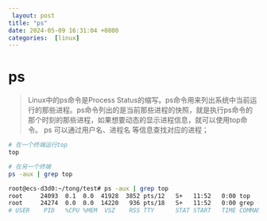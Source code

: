 ```yaml
--- 
 layout: post
title: "ps"
date: 2024-05-09 16:31:04 +0800
categories:  [linux]
--- 
```


# ps
> Linux中的ps命令是Process Status的缩写。ps命令用来列出系统中当前运行的那些进程。ps命令列出的是当前那些进程的快照，就是执行ps命令的那个时刻的那些进程，如果想要动态的显示进程信息，就可以使用top命令。
> ps 可以通过用户名、进程名 等信息查找对应的进程；
```bash
# 在一个终端运行top
top

# 在另一个终端 
ps -aux | grep top

root@ecs-d3d0:~/tong/test# ps -aux | grep top
root     24093  0.1  0.0  41928  3852 pts/12   S+   11:52   0:00 top
root     24274  0.0  0.0  14220   936 pts/18   S+   11:52   0:00 grep --color=auto top
# USER    PID   %CPU %MEM  VSZ    RSS TTY      STAT START   TIME COMMAND

```